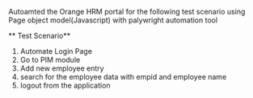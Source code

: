 Autoamted the Orange HRM portal for the following test scenario using Page object model(Javascript) with palywright automation tool

 **   Test Scenario**

 1. Automate Login Page
 2. Go to PIM module
 3. Add new employee entry
 4. search for the employee data with empid and employee name
 5. logout from the application
